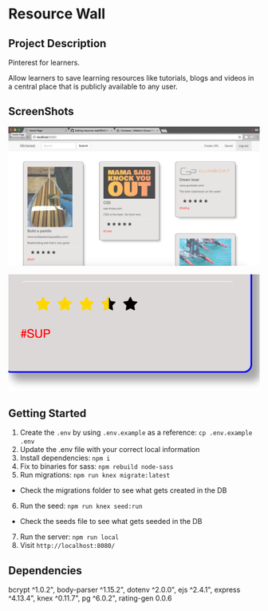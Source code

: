 # Resource Wall

## Project Description

Pinterest for learners.

Allow learners to save learning resources like tutorials, blogs and videos in a central place that is publicly available to any user.

## ScreenShots

!["This is the overall landing page of Resource Wall"](https://github.com/escape-velocity/resource-wall/blob/master/Resource%20Wall%20-%20homepage.png)

!["This is the Stars Rating system for Resource Cards in the application"](https://github.com/escape-velocity/resource-wall/blob/master/Ratings%20Stars.png)


## Getting Started

1. Create the `.env` by using `.env.example` as a reference: `cp .env.example .env`
2. Update the .env file with your correct local information
3. Install dependencies: `npm i`
4. Fix to binaries for sass: `npm rebuild node-sass`
5. Run migrations: `npm run knex migrate:latest`
  - Check the migrations folder to see what gets created in the DB
6. Run the seed: `npm run knex seed:run`
  - Check the seeds file to see what gets seeded in the DB
7. Run the server: `npm run local`
8. Visit `http://localhost:8080/`

## Dependencies

bcrypt ^1.0.2",
body-parser ^1.15.2",
dotenv ^2.0.0",
ejs ^2.4.1",
express ^4.13.4",
knex ^0.11.7",
pg ^6.0.2",
rating-gen 0.0.6

